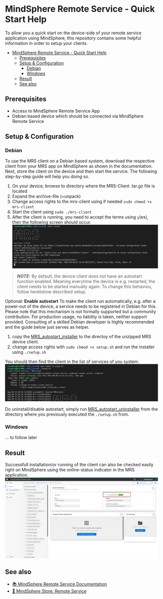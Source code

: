 # MindSphere Remote Service - Quick Start Help
To allow you a quick start on the device-side of your remote service application using MindSphere, this repository contains some helpful information in order to setup your clients. 
<!-- Insert an example image -->
<!-- ![image](./doc/example.png) -->

- [MindSphere Remote Service - Quick Start Help](#mindsphere-remote-service---quick-start-help)
  - [Prerequisites](#prerequisites)
  - [Setup & Configuration](#setup--configuration)
    - [Debian](#debian)
    - [Windows](#windows)
  - [Result](#result)
  - [See also](#see-also)

## Prerequisites
- Access to MindSphere Remote Service App
- Debian based device which should be connected via MindSphere Remote Service

## Setup & Configuration

### Debian
To use the MRS client on a Debian based system, download the respective client from your MRS app on MindSphere as shown in the documentation. Next, store the client on the device and then start the service. The following step-by-step guide will help you doing so.

1. On your device, browse to directory where the MRS-Client .tar.gz file is located
2. Expand the archive-file (=unpack)
3. Change access rights to the mrs-client using if needed
    ```sudo chmod +x mrs-client```
4. Start the client using ```sudo ./mrs-client```
5. After the client is running, you need to accept the terms using ```y```(es), then the following screen should occur.  
   ![MRS device client running](/doc/MRS_running.png) 

> **_NOTE:_**  By default, the device client does not have an autostart function enabled. Meaning everytime the device is e.g. restarted, the client needs to be started manually again. 
> To change this behaviou, follow herebelow described setup. 

Optional: **Enable autostart**
To make the client run automatically, e.g. after a power-out of the device, a service needs to be registered in Debian for this. 
Please note that this mechanism is not formally supported but a community contribution. For production usage, no liabiltiy is taken, neither support provided. Consulting of a skilled Debian developer is highly recommended and the guide below just serves as helper. 
1) copy the [MRS_autostart_installer](/resources/setup.sh) to the directoy of the unzipped MRS device client. 
2) change access rights with ```sudo chmod +x setup.sh``` and run the installer using ```./setup.sh```

You should then find the client in the list of services of you system. 
![MRS running as service](/doc/MRS_client_as-Service.png)

Do uninstall/disable autostart, simply run [MRS_autostart_uninstaller](/resources/uninstall.sh) from the directory where you previously executed the ```./setup.sh``` from. 

### Windows  
... to follow later

## Result
Successfull installation/or running of the client can also be checked easily right on MindSphere using the online-status indicator in the MRS application. 
![MRS running as service](/doc/MRS_device_view_ONLINE.png)


## See also
- [:books: MindSphere Remote Service Documentation](https://documentation.mindsphere.io/MindSphere/apps/mrs-overview/mrs-overview.html) 
- [:shopping_cart: MindSphere Store: Remote Service](https://www.dex.siemens.com/mindsphere/step-4-book-apps-and-extras/remote-services) 



